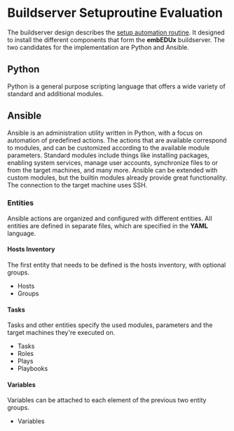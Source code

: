 # Buildserver Setuproutine Evaluation
The buildserver design describes the [setup automation
routine](../design/buildserver.md#setup-automation-routine). It designed to
install the different components that form the **embEDUx** buildserver. The two
candidates for the implementation are Python and Ansible.

## Python
Python is a general purpose scripting language that offers a wide variety of standard and
additional modules. 

## Ansible
Ansible is an administration utility written in Python, with a focus on
automation of predefined actions. The actions that are available correspond to
modules, and can be customized according to the available module parameters.
Standard modules include things like installing packages, enabling system
services, manage user accounts, synchronize files to or from the target
machines, and many more. Ansible can be extended with custom modules, but the
builtin modules already provide great functionality. The connection to the
target machine uses SSH. 

### Entities
Ansible actions are organized and configured with different entities.  All
entities are defined in separate files, which are specified in the **YAML**
language.

#### Hosts Inventory
The first entity that needs to be defined is the hosts inventory, with optional
groups.

* Hosts
* Groups

#### Tasks
Tasks and other entities specify the used modules, parameters and the target
machines they're executed on.

* Tasks
* Roles
* Plays
* Playbooks


#### Variables
Variables can be attached to each element of the previous two entity groups.

* Variables

